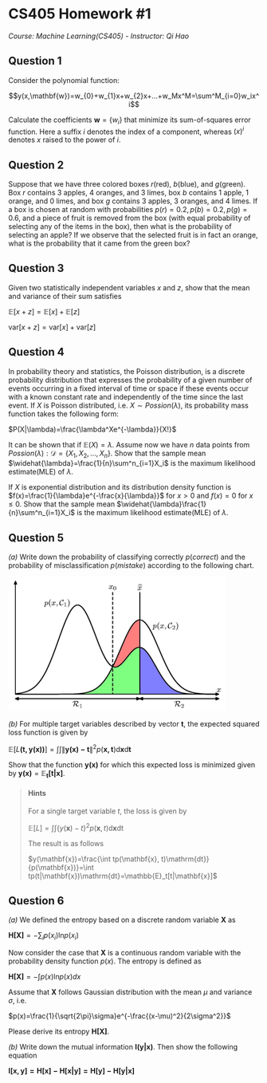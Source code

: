 # CS405 Homework #1

*Course: Machine Learning(CS405) - Instructor: Qi Hao*

## Question 1

Consider the polynomial function:

$$y(x,\mathbf{w})=w_{0}+w_{1}x+w_{2}x+...+w_Mx^M=\sum^M_{i=0}w_ix^i$$

Calculate the coefficients $\mathbf{w}=\{w_i\}$ that minimize its sum-of-squares error function. Here a suffix $i$ denotes the index of a component, whereas $(x)^i$ denotes $x$ raised to the power of $i$.



## Question 2

Suppose that we have three colored boxes $r(\mathrm{red})$, $b(\mathrm{blue})$, and $g(\mathrm{green})$. Box $r$ contains 3 apples, 4 oranges, and 3 limes, box $b$ contains 1 apple, 1 orange, and 0 limes, and box $g$ contains 3 apples, 3 oranges, and 4 limes. If a box is chosen at random with probabilities $p(r)=0.2, p(b) = 0.2, p(g) = 0.6$, and a piece of fruit is removed from the box (with equal probability of selecting any of the items in the box), then what is the probability of selecting an apple? If we observe that the selected fruit is in fact an orange, what is the probability that it came from the green box?



## Question 3

Given two statistically independent variables $x$ and $z$, show that the mean and variance of their sum satisfies

$\mathbb{E}[x+z]=\mathbb{E}[x]+\mathbb{E}[z]$

$\mathrm{var}[x+z] = \mathrm{var}[x]+\mathrm{var}[z]$



## Question 4

In probability theory and statistics, the Poisson distribution, is a discrete probability distribution that expresses the probability of a given number of events occurring in a fixed interval of time or space if these events occur with a known constant rate and independently of the time since the last event. If ${X}$ is Poisson distributed, i.e. $X\sim Possion(\lambda)$, its probability mass function takes the following form: 

$P(X|\lambda)=\frac{\lambda^Xe^{-\lambda}}{X!}$

It can be shown that if $\mathbb{E}(X) = \lambda$. Assume now we have $n$ data points from $Possion(\lambda): \mathcal{D}=\{X_1, X_2,..., X_n\}$. Show that the sample mean $\widehat{\lambda}=\frac{1}{n}\sum^n_{i=1}X_i$ is the maximum likelihood estimate(MLE) of $\lambda$.

If $X$ is exponential distribution and its distribution density function is $f(x)=\frac{1}{\lambda}e^{-\frac{x}{\lambda}}$ for $x>0$ and $f(x)=0$ for $x\leq0$. Show that the sample mean $\widehat{\lambda}\frac{1}{n}\sum^n_{i=1}X_i$ is the maximum likelihood estimate(MLE) of $\lambda$.



## Question 5

*(a)* Write down the probability of classifying correctly $p(correct)$ and the probability of misclassification $p(mistake)$ according to the following chart.

<img src="HW1.assets/mistake.jpg" alt="mistake" style="zoom:50%;" />

*(b)* For multiple target variables described by vector $\mathbf{t}$, the expected squared loss function is given by

$\mathbb{E}[\mathit{L}\mathbf{(t, y(x))}]=\int\int \left \| \mathbf{y(x)-t} \right \|^2p(\mathbf{x, t})\mathrm{d}\mathbf{x}\mathrm{d}\mathbf{t}$

Show that the function $\mathbf{y(x)}$ for which this expected loss is minimized given by $\mathbf{y(x)}=\mathbb{E}\mathbf{_t[t|x]}$.

> #### Hints
>
> For a single target variable $t$, the loss is given by
>
> $\mathbb{E}[\mathit{L}]=\int\int\{y(\mathbf{x})-t\}^2p(\mathbf{x}, t)\mathrm{d}\mathbf{x}\mathrm{dt}$
>
> The result is as follows
>
> $y(\mathbf{x})=\frac{\int tp(\mathbf{x}, t)\mathrm{dt}}{p(\mathbf{x})}=\int tp(t|\mathbf{x})\mathrm{dt}=\mathbb{E}_t[t|\mathbf{x}]$



## Question 6

*(a)* We defined the entropy based on a discrete random variable $\mathbf{X}$ as

$\mathbf{H[X]}=-\sum_{i}p(x_i)\mathrm{ln} p(x_i)$

Now consider the case that $\mathbf{X}$ is a continuous random variable with the probability density function $p(x)$. The entropy is defined as

$\mathbf{H[X]}=-\int p(x)\mathrm{ln} p(x) dx$

Assume that $\mathbf{X}$ follows Gaussian distribution with the mean $\mu$ and variance $\sigma$, i.e.

$p(x)=\frac{1}{\sqrt{2\pi}\sigma}e^{-\frac{(x-\mu)^2}{2\sigma^2}}$

Please derive its entropy $\mathbf{H[X]}$.

*(b)* Write down the mutual information $\mathbf{I(y|x)}$. Then show the following equation

$\mathbf{I[x,y]=H[x]-H[x|y]=H[y]-H[y|x]}$

